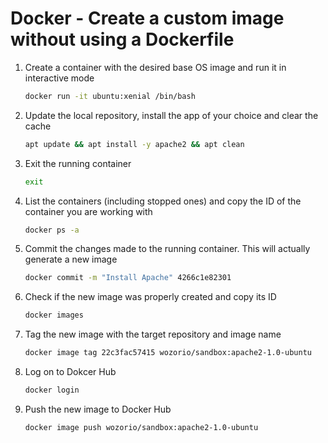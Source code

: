 # Docker - Create a custom image without using a Dockerfile

1. Create a container with the desired base OS image and run it in interactive mode
   ```bash
   docker run -it ubuntu:xenial /bin/bash
   ```
1. Update the local repository, install the app of your choice and clear the cache
   ```bash
   apt update && apt install -y apache2 && apt clean
   ```
1. Exit the running container
   ```bash
   exit
   ```
1. List the containers (including stopped ones) and copy the ID of the container you are working with
   ```bash
   docker ps -a
   ```
1. Commit the changes made to the running container. This will actually generate a new image
   ```bash
   docker commit -m "Install Apache" 4266c1e82301
   ```
1. Check if the new image was properly created and copy its ID
   ```bash
   docker images
   ```
1. Tag the new image with the target repository and image name
   ```bash
   docker image tag 22c3fac57415 wozorio/sandbox:apache2-1.0-ubuntu
   ```
1. Log on to Dokcer Hub
   ```bash
   docker login
   ```
1. Push the new image to Docker Hub
   ```bash
   docker image push wozorio/sandbox:apache2-1.0-ubuntu
   ```
